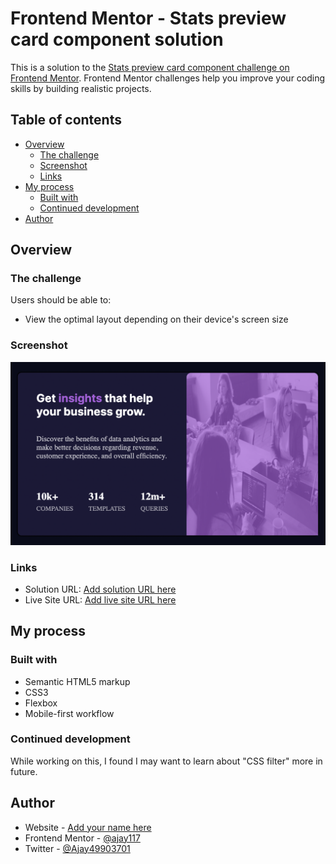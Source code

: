 # Frontend Mentor - Stats preview card component solution

This is a solution to the [Stats preview card component challenge on Frontend Mentor](https://www.frontendmentor.io/challenges/stats-preview-card-component-8JqbgoU62). Frontend Mentor challenges help you improve your coding skills by building realistic projects.

## Table of contents

- [Overview](#overview)
  - [The challenge](#the-challenge)
  - [Screenshot](#screenshot)
  - [Links](#links)
- [My process](#my-process)
  - [Built with](#built-with)
  - [Continued development](#continued-development)
- [Author](#author)

## Overview

### The challenge

Users should be able to:

- View the optimal layout depending on their device's screen size

### Screenshot

![](./screenshot.jpeg)

### Links

- Solution URL: [Add solution URL here](https://github.com/ajay117/stats-preview-card-component-main)
- Live Site URL: [Add live site URL here](https://ajay117.github.io/stats-preview-card-component-main/)

## My process

### Built with

- Semantic HTML5 markup
- CSS3
- Flexbox
- Mobile-first workflow

### Continued development

While working on this, I found I may want to learn about "CSS filter" more in future.

## Author

- Website - [Add your name here](https://www.your-site.com)
- Frontend Mentor - [@ajay117](https://www.frontendmentor.io/profile/ajay117)
- Twitter - [@Ajay49903701](https://twitter.com/Ajay49903701)
